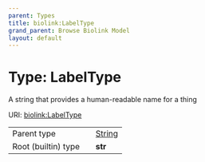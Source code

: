 ```yaml
---
parent: Types
title: biolink:LabelType
grand_parent: Browse Biolink Model
layout: default
---
```


# Type: LabelType


A string that provides a human-readable name for a thing

URI: [biolink:LabelType](https://w3id.org/biolink/vocab/LabelType)

|  |  |  |
| --- | --- | --- |
| Parent type | | [String](types/String.md) |
| Root (builtin) type | | **str** |
